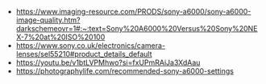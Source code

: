 - https://www.imaging-resource.com/PRODS/sony-a6000/sony-a6000-image-quality.htm?darkschemeovr=1#:~:text=Sony%20A6000%20Versus%20Sony%20NEX-7%20at%20ISO%20100
- https://www.sony.co.uk/electronics/camera-lenses/sel55210#product_details_default
- https://youtu.be/v1btLVPMhwo?si=fxUPmRAiJa3XdAau
- https://photographylife.com/recommended-sony-a6000-settings